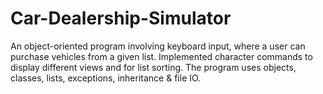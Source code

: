 # Car-Dealership-Simulator
An object-oriented program involving keyboard input, where a user can purchase vehicles
from a given list. Implemented character commands to display different views and for list sorting. The program uses objects, classes, lists, exceptions, inheritance & file IO.
